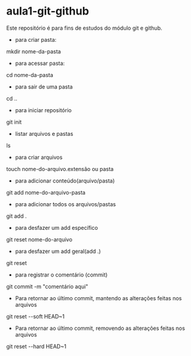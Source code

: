 # aula1-git-github
Este repositório é para fins de estudos do módulo git e github. 

- para criar pasta:

mkdir nome-da-pasta

- para acessar pasta:

cd nome-da-pasta

- para sair de uma pasta

cd ..

- para iniciar repositório 

git init

- listar arquivos e pastas

ls

- para criar arquivos 

touch nome-do-arquivo.extensão ou pasta

- para adicionar conteúdo(arquivo/pasta)

git add nome-do-arquivo-pasta

- para adicionar todos os arquivos/pastas

git add .

- para desfazer um add específico

git reset nome-do-arquivo

- para desfazer um add geral(add .)

git reset

- para registrar o comentário (commit)

git commit -m "comentário aqui"

- Para retornar ao último commit, mantendo as alterações feitas nos arquivos

git reset --soft HEAD~1

- Para retornar ao último commit, removendo as alterações feitas nos arquivos

git reset --hard HEAD~1
